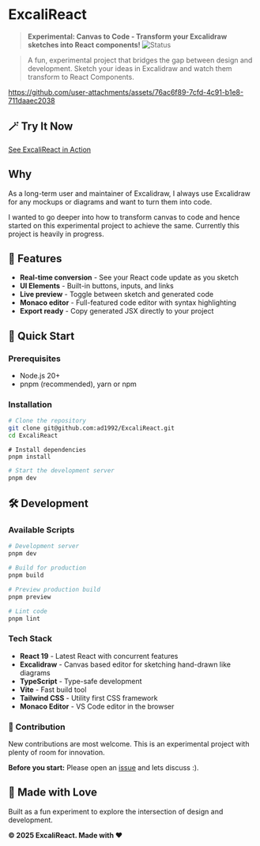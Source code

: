 # ExcaliReact

> **Experimental: Canvas to Code - Transform your Excalidraw sketches into React components!**
> ![Status](https://img.shields.io/badge/Status-Prototype%20%7C%20In%20Progress-orange?style=for-the-badge)

> A fun, experimental project that bridges the gap between design and development. Sketch your ideas in Excalidraw and watch them transform to React Components.

https://github.com/user-attachments/assets/76ac6f89-7cfd-4c91-b1e8-711daaec2038

## 🪄 Try It Now

[See ExcaliReact in Action](https://excalireact.vercel.app/)

## Why

As a long-term user and maintainer of Excalidraw, I always use Excalidraw for any mockups or diagrams and want to turn them into code.

I wanted to go deeper into how to transform canvas to code and hence started on this experimental project to achieve the same. Currently this project is heavily in progress.

## 🎯 Features

- **Real-time conversion** - See your React code update as you sketch
- **UI Elements** - Built-in buttons, inputs, and links
- **Live preview** - Toggle between sketch and generated code
- **Monaco editor** - Full-featured code editor with syntax highlighting
- **Export ready** - Copy generated JSX directly to your project

## 🚀 Quick Start

### Prerequisites

- Node.js 20+
- pnpm (recommended), yarn or npm

### Installation

```bash
# Clone the repository
git clone git@github.com:ad1992/ExcaliReact.git
cd ExcaliReact
```

```
# Install dependencies
pnpm install
```

```bash
# Start the development server
pnpm dev
```

## 🛠️ Development

### Available Scripts

```bash
# Development server
pnpm dev
```

```bash
# Build for production
pnpm build
```

```bash
# Preview production build
pnpm preview

```

```bash
# Lint code
pnpm lint
```

### Tech Stack

- **React 19** - Latest React with concurrent features
- **Excalidraw** - Canvas based editor for sketching hand-drawn like diagrams
- **TypeScript** - Type-safe development
- **Vite** - Fast build tool
- **Tailwind CSS** - Utility first CSS framework
- **Monaco Editor** - VS Code editor in the browser

### 🤝 Contribution

New contributions are most welcome. This is an experimental project with plenty of room for innovation.

**Before you start:** Please open an [issue](https://github.com/ad1992/ExcaliReact/issues) and lets discuss :).

## 💖 Made with Love

Built as a fun experiment to explore the intersection of design and development.

**© 2025 ExcaliReact. Made with ❤️**
